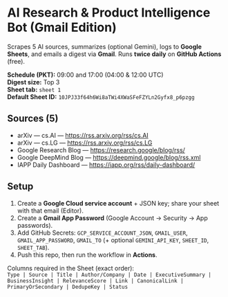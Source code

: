 # AI Research & Product Intelligence Bot (Gmail Edition)

Scrapes 5 AI sources, summarizes (optional Gemini), logs to **Google Sheets**, and emails a digest via **Gmail**.
Runs **twice daily** on **GitHub Actions** (free).

**Schedule (PKT):** 09:00 and 17:00 (04:00 & 12:00 UTC)  
**Digest size:** Top 3  
**Sheet tab:** `sheet 1`  
**Default Sheet ID:** `10JPJ33f64h6Wi8aTWi4XWaSFeFZYLn2Gyfx8_p6pzgg`

## Sources (5)
- arXiv — cs.AI — https://rss.arxiv.org/rss/cs.AI
- arXiv — cs.LG — https://rss.arxiv.org/rss/cs.LG
- Google Research Blog — https://research.google/blog/rss/
- Google DeepMind Blog — https://deepmind.google/blog/rss.xml
- IAPP Daily Dashboard — https://iapp.org/rss/daily-dashboard/

## Setup
1) Create a **Google Cloud service account** + JSON key; share your sheet with that email (Editor).  
2) Create a **Gmail App Password** (Google Account → Security → App passwords).  
3) Add GitHub Secrets: `GCP_SERVICE_ACCOUNT_JSON`, `GMAIL_USER`, `GMAIL_APP_PASSWORD`, `GMAIL_TO` (+ optional `GEMINI_API_KEY`, `SHEET_ID`, `SHEET_TAB`).  
4) Push this repo, then run the workflow in **Actions**.

Columns required in the Sheet (exact order):  
`Type | Source | Title | Author/Company | Date | ExecutiveSummary | BusinessInsight | RelevanceScore | Link | CanonicalLink | PrimaryOrSecondary | DedupeKey | Status`

